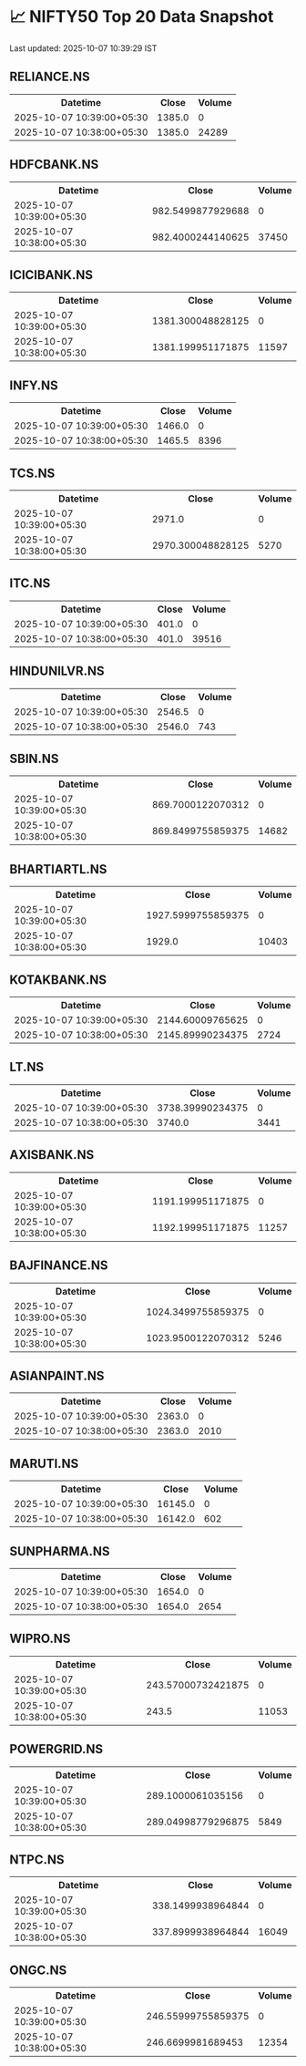 # 📈 NIFTY50 Top 20 Data Snapshot

Last updated: 2025-10-07 10:39:29 IST

## RELIANCE.NS

<table>
  <tr><th>Datetime</th><th>Close</th><th>Volume</th></tr>
  <tr><td>2025-10-07 10:39:00+05:30</td><td>1385.0</td><td>0</td></tr>
  <tr><td>2025-10-07 10:38:00+05:30</td><td>1385.0</td><td>24289</td></tr>
</table>

## HDFCBANK.NS

<table>
  <tr><th>Datetime</th><th>Close</th><th>Volume</th></tr>
  <tr><td>2025-10-07 10:39:00+05:30</td><td>982.5499877929688</td><td>0</td></tr>
  <tr><td>2025-10-07 10:38:00+05:30</td><td>982.4000244140625</td><td>37450</td></tr>
</table>

## ICICIBANK.NS

<table>
  <tr><th>Datetime</th><th>Close</th><th>Volume</th></tr>
  <tr><td>2025-10-07 10:39:00+05:30</td><td>1381.300048828125</td><td>0</td></tr>
  <tr><td>2025-10-07 10:38:00+05:30</td><td>1381.199951171875</td><td>11597</td></tr>
</table>

## INFY.NS

<table>
  <tr><th>Datetime</th><th>Close</th><th>Volume</th></tr>
  <tr><td>2025-10-07 10:39:00+05:30</td><td>1466.0</td><td>0</td></tr>
  <tr><td>2025-10-07 10:38:00+05:30</td><td>1465.5</td><td>8396</td></tr>
</table>

## TCS.NS

<table>
  <tr><th>Datetime</th><th>Close</th><th>Volume</th></tr>
  <tr><td>2025-10-07 10:39:00+05:30</td><td>2971.0</td><td>0</td></tr>
  <tr><td>2025-10-07 10:38:00+05:30</td><td>2970.300048828125</td><td>5270</td></tr>
</table>

## ITC.NS

<table>
  <tr><th>Datetime</th><th>Close</th><th>Volume</th></tr>
  <tr><td>2025-10-07 10:39:00+05:30</td><td>401.0</td><td>0</td></tr>
  <tr><td>2025-10-07 10:38:00+05:30</td><td>401.0</td><td>39516</td></tr>
</table>

## HINDUNILVR.NS

<table>
  <tr><th>Datetime</th><th>Close</th><th>Volume</th></tr>
  <tr><td>2025-10-07 10:39:00+05:30</td><td>2546.5</td><td>0</td></tr>
  <tr><td>2025-10-07 10:38:00+05:30</td><td>2546.0</td><td>743</td></tr>
</table>

## SBIN.NS

<table>
  <tr><th>Datetime</th><th>Close</th><th>Volume</th></tr>
  <tr><td>2025-10-07 10:39:00+05:30</td><td>869.7000122070312</td><td>0</td></tr>
  <tr><td>2025-10-07 10:38:00+05:30</td><td>869.8499755859375</td><td>14682</td></tr>
</table>

## BHARTIARTL.NS

<table>
  <tr><th>Datetime</th><th>Close</th><th>Volume</th></tr>
  <tr><td>2025-10-07 10:39:00+05:30</td><td>1927.5999755859375</td><td>0</td></tr>
  <tr><td>2025-10-07 10:38:00+05:30</td><td>1929.0</td><td>10403</td></tr>
</table>

## KOTAKBANK.NS

<table>
  <tr><th>Datetime</th><th>Close</th><th>Volume</th></tr>
  <tr><td>2025-10-07 10:39:00+05:30</td><td>2144.60009765625</td><td>0</td></tr>
  <tr><td>2025-10-07 10:38:00+05:30</td><td>2145.89990234375</td><td>2724</td></tr>
</table>

## LT.NS

<table>
  <tr><th>Datetime</th><th>Close</th><th>Volume</th></tr>
  <tr><td>2025-10-07 10:39:00+05:30</td><td>3738.39990234375</td><td>0</td></tr>
  <tr><td>2025-10-07 10:38:00+05:30</td><td>3740.0</td><td>3441</td></tr>
</table>

## AXISBANK.NS

<table>
  <tr><th>Datetime</th><th>Close</th><th>Volume</th></tr>
  <tr><td>2025-10-07 10:39:00+05:30</td><td>1191.199951171875</td><td>0</td></tr>
  <tr><td>2025-10-07 10:38:00+05:30</td><td>1192.199951171875</td><td>11257</td></tr>
</table>

## BAJFINANCE.NS

<table>
  <tr><th>Datetime</th><th>Close</th><th>Volume</th></tr>
  <tr><td>2025-10-07 10:39:00+05:30</td><td>1024.3499755859375</td><td>0</td></tr>
  <tr><td>2025-10-07 10:38:00+05:30</td><td>1023.9500122070312</td><td>5246</td></tr>
</table>

## ASIANPAINT.NS

<table>
  <tr><th>Datetime</th><th>Close</th><th>Volume</th></tr>
  <tr><td>2025-10-07 10:39:00+05:30</td><td>2363.0</td><td>0</td></tr>
  <tr><td>2025-10-07 10:38:00+05:30</td><td>2363.0</td><td>2010</td></tr>
</table>

## MARUTI.NS

<table>
  <tr><th>Datetime</th><th>Close</th><th>Volume</th></tr>
  <tr><td>2025-10-07 10:39:00+05:30</td><td>16145.0</td><td>0</td></tr>
  <tr><td>2025-10-07 10:38:00+05:30</td><td>16142.0</td><td>602</td></tr>
</table>

## SUNPHARMA.NS

<table>
  <tr><th>Datetime</th><th>Close</th><th>Volume</th></tr>
  <tr><td>2025-10-07 10:39:00+05:30</td><td>1654.0</td><td>0</td></tr>
  <tr><td>2025-10-07 10:38:00+05:30</td><td>1654.0</td><td>2654</td></tr>
</table>

## WIPRO.NS

<table>
  <tr><th>Datetime</th><th>Close</th><th>Volume</th></tr>
  <tr><td>2025-10-07 10:39:00+05:30</td><td>243.57000732421875</td><td>0</td></tr>
  <tr><td>2025-10-07 10:38:00+05:30</td><td>243.5</td><td>11053</td></tr>
</table>

## POWERGRID.NS

<table>
  <tr><th>Datetime</th><th>Close</th><th>Volume</th></tr>
  <tr><td>2025-10-07 10:39:00+05:30</td><td>289.1000061035156</td><td>0</td></tr>
  <tr><td>2025-10-07 10:38:00+05:30</td><td>289.04998779296875</td><td>5849</td></tr>
</table>

## NTPC.NS

<table>
  <tr><th>Datetime</th><th>Close</th><th>Volume</th></tr>
  <tr><td>2025-10-07 10:39:00+05:30</td><td>338.1499938964844</td><td>0</td></tr>
  <tr><td>2025-10-07 10:38:00+05:30</td><td>337.8999938964844</td><td>16049</td></tr>
</table>

## ONGC.NS

<table>
  <tr><th>Datetime</th><th>Close</th><th>Volume</th></tr>
  <tr><td>2025-10-07 10:39:00+05:30</td><td>246.55999755859375</td><td>0</td></tr>
  <tr><td>2025-10-07 10:38:00+05:30</td><td>246.6699981689453</td><td>12354</td></tr>
</table>


